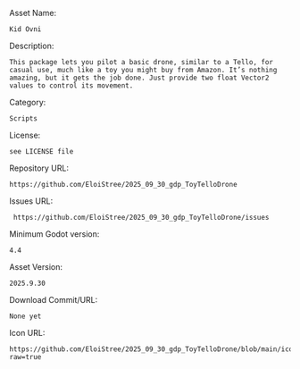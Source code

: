 Asset Name: 
```
Kid Ovni 
```

Description:
```
This package lets you pilot a basic drone, similar to a Tello, for casual use, much like a toy you might buy from Amazon. It’s nothing amazing, but it gets the job done. Just provide two float Vector2 values to control its movement.
```

Category: 
```
Scripts
```

License:
```
see LICENSE file
```

Repository URL:
```
https://github.com/EloiStree/2025_09_30_gdp_ToyTelloDrone
```

Issues URL:
```
 https://github.com/EloiStree/2025_09_30_gdp_ToyTelloDrone/issues

```

Minimum Godot version:
```
4.4 
```

Asset Version:
```
2025.9.30
```

Download Commit/URL:
```
None yet
```

Icon URL:
```
https://github.com/EloiStree/2025_09_30_gdp_ToyTelloDrone/blob/main/icon.png?raw=true
```
